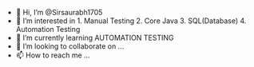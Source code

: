 - 👋 Hi, I’m @Sirsaurabh1705
- 👀 I’m interested in 1. Manual Testing 2. Core Java 3. SQL(Database) 4. Automation Testing
- 🌱 I’m currently learning AUTOMATION TESTING
- 💞️ I’m looking to collaborate on ...
- 📫 How to reach me ...

<!---
Sirsaurabh1705/Sirsaurabh1705 is a ✨ special ✨ repository because its `README.md` (this file) appears on your GitHub profile.
You can click the Preview link to take a look at your changes.
--->
